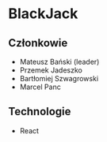 # BlackJack

## Członkowie
- Mateusz Bański (leader)
- Przemek Jadeszko
- Bartłomiej Szwagrowski
- Marcel Panc

## Technologie
- React